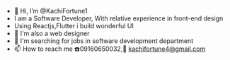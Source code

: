 - 👋 Hi, I’m @KachiFortune1
- I am a Software Developer, With relative experience in front-end design
- Using Reactjs,Flutter i build wonderful UI 
- 🌱 I'm also a web designer
- 💞️ I'm searching for jobs in software development department
- 📫 How to reach me ☎️09160650032,📠 kachifortune4@gmail.com 
